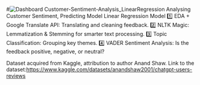 #![Dashboard](https://github.com/user-attachments/assets/5175cab9-0da6-4578-be06-160b764d0e7d)
 Customer-Sentiment-Analysis_LinearRegression
 Analysing Customer Sentiment, Predicting Model Linear Regression Model
1️⃣ EDA + Google Translate API: Translating and cleaning feedback.
2️⃣ NLTK Magic: Lemmatization & Stemming for smarter text processing.
3️⃣ Topic Classification: Grouping key themes.
4️⃣ VADER Sentiment Analysis: Is the feedback positive, negative, or neutral?

Dataset acquired from Kaggle, attribution to author Anand Shaw. Link to the dataset:https://www.kaggle.com/datasets/anandshaw2001/chatgpt-users-reviews

